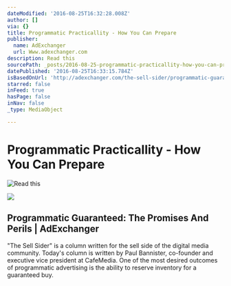 ```yaml
---
dateModified: '2016-08-25T16:32:28.008Z'
author: []
via: {}
title: Programmatic Practicallity - How You Can Prepare
publisher:
  name: AdExchanger
  url: Www.adexchanger.com
description: Read this
sourcePath: _posts/2016-08-25-programmatic-practicallity-how-you-can-prepare.md
datePublished: '2016-08-25T16:33:15.784Z'
isBasedOnUrl: 'http://adexchanger.com/the-sell-sider/programmatic-guaranteed-promises-perils/'
starred: false
inFeed: true
hasPage: false
inNav: false
_type: MediaObject

---
```

# Programmatic Practicallity - How You Can Prepare
![Read this](https://the-grid-user-content.s3-us-west-2.amazonaws.com/2df1cf5c-613f-4877-a920-c790470a6b9d.jpg)

<article style=""><img src="https://imgflo.herokuapp.com/graph/vahj1ThiexotieMo/3e5a40db141f218041e7b64a4ebf9539/noop.jpg?input=https%3A%2F%2Fadexchanger.com%2Fwp-content%2Fuploads%2F2016%2F08%2Fpaulbannister.jpg" /><h1>Programmatic Guaranteed: The Promises And Perils | AdExchanger</h1><p>"The Sell Sider" is a column written for the sell side of the digital media community. Today's column is written by Paul Bannister, co-founder and executive vice president at CafeMedia. One of the most desired outcomes of programmatic advertising is the ability to reserve inventory for a guaranteed buy.</p></article>